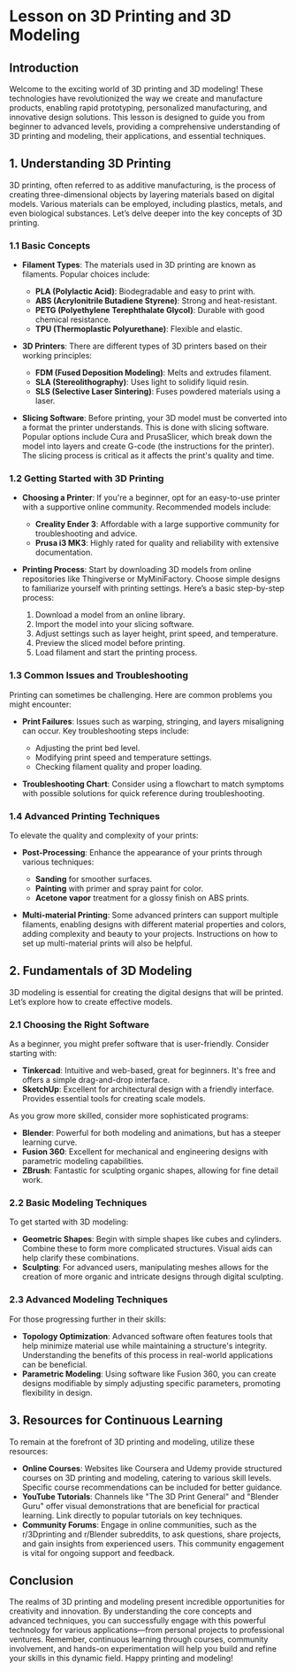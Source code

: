# Lesson on 3D Printing and 3D Modeling

## Introduction

Welcome to the exciting world of 3D printing and 3D modeling! These technologies have revolutionized the way we create and manufacture products, enabling rapid prototyping, personalized manufacturing, and innovative design solutions. This lesson is designed to guide you from beginner to advanced levels, providing a comprehensive understanding of 3D printing and modeling, their applications, and essential techniques.

## 1. Understanding 3D Printing

3D printing, often referred to as additive manufacturing, is the process of creating three-dimensional objects by layering materials based on digital models. Various materials can be employed, including plastics, metals, and even biological substances. Let’s delve deeper into the key concepts of 3D printing.

### 1.1 Basic Concepts

- **Filament Types**: The materials used in 3D printing are known as filaments. Popular choices include:
  - **PLA (Polylactic Acid)**: Biodegradable and easy to print with.
  - **ABS (Acrylonitrile Butadiene Styrene)**: Strong and heat-resistant.
  - **PETG (Polyethylene Terephthalate Glycol)**: Durable with good chemical resistance.
  - **TPU (Thermoplastic Polyurethane)**: Flexible and elastic.
  
- **3D Printers**: There are different types of 3D printers based on their working principles:
  - **FDM (Fused Deposition Modeling)**: Melts and extrudes filament.
  - **SLA (Stereolithography)**: Uses light to solidify liquid resin.
  - **SLS (Selective Laser Sintering)**: Fuses powdered materials using a laser.

- **Slicing Software**: Before printing, your 3D model must be converted into a format the printer understands. This is done with slicing software. Popular options include Cura and PrusaSlicer, which break down the model into layers and create G-code (the instructions for the printer). The slicing process is critical as it affects the print's quality and time.

### 1.2 Getting Started with 3D Printing

- **Choosing a Printer**: If you're a beginner, opt for an easy-to-use printer with a supportive online community. Recommended models include:
  - **Creality Ender 3**: Affordable with a large supportive community for troubleshooting and advice.
  - **Prusa i3 MK3**: Highly rated for quality and reliability with extensive documentation.

- **Printing Process**: Start by downloading 3D models from online repositories like Thingiverse or MyMiniFactory. Choose simple designs to familiarize yourself with printing settings. Here’s a basic step-by-step process:
  1. Download a model from an online library.
  2. Import the model into your slicing software.
  3. Adjust settings such as layer height, print speed, and temperature.
  4. Preview the sliced model before printing.
  5. Load filament and start the printing process.

### 1.3 Common Issues and Troubleshooting

Printing can sometimes be challenging. Here are common problems you might encounter:
- **Print Failures**: Issues such as warping, stringing, and layers misaligning can occur. Key troubleshooting steps include:
  - Adjusting the print bed level.
  - Modifying print speed and temperature settings.
  - Checking filament quality and proper loading.
  
- **Troubleshooting Chart**: Consider using a flowchart to match symptoms with possible solutions for quick reference during troubleshooting.

### 1.4 Advanced Printing Techniques

To elevate the quality and complexity of your prints:
- **Post-Processing**: Enhance the appearance of your prints through various techniques:
  - **Sanding** for smoother surfaces.
  - **Painting** with primer and spray paint for color.
  - **Acetone vapor** treatment for a glossy finish on ABS prints.

- **Multi-material Printing**: Some advanced printers can support multiple filaments, enabling designs with different material properties and colors, adding complexity and beauty to your projects. Instructions on how to set up multi-material prints will also be helpful.

## 2. Fundamentals of 3D Modeling

3D modeling is essential for creating the digital designs that will be printed. Let’s explore how to create effective models.

### 2.1 Choosing the Right Software

As a beginner, you might prefer software that is user-friendly. Consider starting with:
- **Tinkercad**: Intuitive and web-based, great for beginners. It's free and offers a simple drag-and-drop interface.
- **SketchUp**: Excellent for architectural design with a friendly interface. Provides essential tools for creating scale models.

As you grow more skilled, consider more sophisticated programs:
- **Blender**: Powerful for both modeling and animations, but has a steeper learning curve.
- **Fusion 360**: Excellent for mechanical and engineering designs with parametric modeling capabilities.
- **ZBrush**: Fantastic for sculpting organic shapes, allowing for fine detail work.

### 2.2 Basic Modeling Techniques

To get started with 3D modeling:
- **Geometric Shapes**: Begin with simple shapes like cubes and cylinders. Combine these to form more complicated structures. Visual aids can help clarify these combinations.
- **Sculpting**: For advanced users, manipulating meshes allows for the creation of more organic and intricate designs through digital sculpting.

### 2.3 Advanced Modeling Techniques

For those progressing further in their skills:
- **Topology Optimization**: Advanced software often features tools that help minimize material use while maintaining a structure's integrity. Understanding the benefits of this process in real-world applications can be beneficial.
- **Parametric Modeling**: Using software like Fusion 360, you can create designs modifiable by simply adjusting specific parameters, promoting flexibility in design.

## 3. Resources for Continuous Learning

To remain at the forefront of 3D printing and modeling, utilize these resources:
- **Online Courses**: Websites like Coursera and Udemy provide structured courses on 3D printing and modeling, catering to various skill levels. Specific course recommendations can be included for better guidance.
- **YouTube Tutorials**: Channels like "The 3D Print General" and "Blender Guru" offer visual demonstrations that are beneficial for practical learning. Link directly to popular tutorials on key techniques.
- **Community Forums**: Engage in online communities, such as the r/3Dprinting and r/Blender subreddits, to ask questions, share projects, and gain insights from experienced users. This community engagement is vital for ongoing support and feedback.

## Conclusion

The realms of 3D printing and modeling present incredible opportunities for creativity and innovation. By understanding the core concepts and advanced techniques, you can successfully engage with this powerful technology for various applications—from personal projects to professional ventures. Remember, continuous learning through courses, community involvement, and hands-on experimentation will help you build and refine your skills in this dynamic field. Happy printing and modeling!